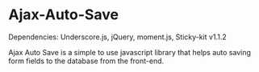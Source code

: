 # Ajax-Auto-Save

Dependencies: Underscore.js, jQuery, moment.js, Sticky-kit v1.1.2

Ajax Auto Save is a simple to use javascript library that helps auto saving form fields to the database from the front-end.
